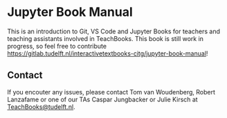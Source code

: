 # Jupyter Book Manual

This is an introduction to Git, VS Code and Jupyter Books for teachers and teaching assistants involved in TeachBooks. This book is still work in progress, so feel free to contribute https://gitlab.tudelft.nl/interactivetextbooks-citg/jupyter-book-manual!


## Contact
If you encouter any issues, please contact Tom van Woudenberg, Robert Lanzafame or one of our TAs Caspar Jungbacker or Julie Kirsch at TeachBooks@tudelft.nl.
